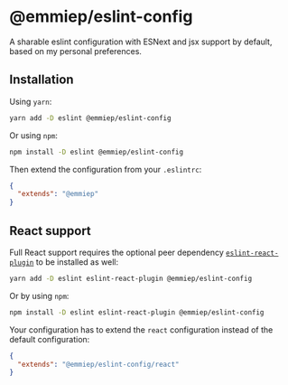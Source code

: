 # @emmiep/eslint-config

A sharable eslint configuration with ESNext and jsx support by default, based on my personal preferences.

## Installation

Using `yarn`:

```sh
yarn add -D eslint @emmiep/eslint-config
```

Or using `npm`:

```sh
npm install -D eslint @emmiep/eslint-config
```

Then extend the configuration from your `.eslintrc`:

```json
{
  "extends": "@emmiep"
}
```

## React support

Full React support requires the optional peer dependency [`eslint-react-plugin`][eslint-react-plugin] to be installed as well:

```sh
yarn add -D eslint eslint-react-plugin @emmiep/eslint-config
```

Or by using `npm`:

```sh
npm install -D eslint eslint-react-plugin @emmiep/eslint-config
```

Your configuration has to extend the `react` configuration instead of the default configuration:

```json
{
  "extends": "@emmiep/eslint-config/react"
}
```

[eslint-react-plugin]: https://github.com/yannickcr/eslint-plugin-react

